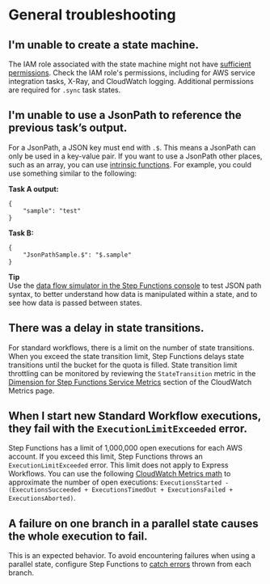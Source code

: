 # General troubleshooting<a name="troubleshooting-general"></a>

## I'm unable to create a state machine\.<a name="troubleshooting-general-unable-to-create"></a>

The IAM role associated with the state machine might not have [sufficient permissions](auth-and-access-control-sfn.md#access-control-sfn.title)\. Check the IAM role's permissions, including for AWS service integration tasks, X\-Ray, and CloudWatch logging\. Additional permissions are required for `.sync` task states\.  

## I'm unable to use a JsonPath to reference the previous task’s output\.<a name="troubleshooting-general-unable-to-use-json"></a>

For a JsonPath, a JSON key must end with `.$`\. This means a JsonPath can only be used in a key\-value pair\. If you want to use a JsonPath other places, such as an array, you can use [intrinsic functions](amazon-states-language-intrinsic-functions.md#amazon-states-language-intrinsic-functions.title)\. For example, you could use something similar to the following:

**Task A output:**

```
{
    "sample": "test"
}
```

**Task B:**

```
{
    "JsonPathSample.$": "$.sample"
}
```

**Tip**  
Use the [ data flow simulator in the Step Functions console](https://console.aws.amazon.com/states/home?region=us-east-1#/simulator) to test JSON path syntax, to better understand how data is manipulated within a state, and to see how data is passed between states\.

## There was a delay in state transitions\.<a name="troubleshooting-general-state-transition-delay"></a>

For standard workflows, there is a limit on the number of state transitions\. When you exceed the state transition limit, Step Functions delays state transitions until the bucket for the quota is filled\. State transition limit throttling can be monitored by reviewing the `StateTransition` metric in the [Dimension for Step Functions Service Metrics](procedure-cw-metrics.md#cloudwatch-step-functions-service-metrics-dimensions) section of the CloudWatch Metrics page\.

## When I start new Standard Workflow executions, they fail with the `ExecutionLimitExceeded` error\.<a name="troubleshooting-general-unable-to-start-standard-workflows"></a>

Step Functions has a limit of 1,000,000 open executions for each AWS account\. If you exceed this limit, Step Functions throws an `ExecutionLimitExceeded` error\. This limit does not apply to Express Workflows\. You can use the following [CloudWatch Metrics math](https://docs.aws.amazon.com/AmazonCloudWatch/latest/DeveloperGuide/using-metric-math.html) to approximate the number of open executions: `ExecutionsStarted - (ExecutionsSucceeded + ExecutionsTimedOut + ExecutionsFailed + ExecutionsAborted)`\.

## A failure on one branch in a parallel state causes the whole execution to fail\.<a name="troubleshooting-general-branch-failure-causes-execution-failure"></a>

This is an expected behavior\. To avoid encountering failures when using a parallel state, configure Step Functions to [catch errors](concepts-error-handling.md#error-handling-fallback-states.title) thrown from each branch\. 
